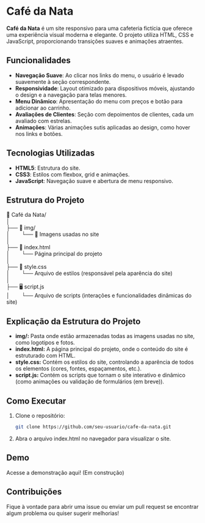 # Café da Nata

**Café da Nata** é um site responsivo para uma cafeteria fictícia que oferece uma experiência visual moderna e elegante. O projeto utiliza HTML, CSS e JavaScript, proporcionando transições suaves e animações atraentes.

## Funcionalidades

- **Navegação Suave**: Ao clicar nos links do menu, o usuário é levado suavemente à seção correspondente.
- **Responsividade**: Layout otimizado para dispositivos móveis, ajustando o design e a navegação para telas menores.
- **Menu Dinâmico**: Apresentação do menu com preços e botão para adicionar ao carrinho.
- **Avaliações de Clientes**: Seção com depoimentos de clientes, cada um avaliado com estrelas.
- **Animações**: Várias animações sutis aplicadas ao design, como hover nos links e botões.

## Tecnologias Utilizadas

- **HTML5**: Estrutura do site.
- **CSS3**: Estilos com flexbox, grid e animações.
- **JavaScript**: Navegação suave e abertura de menu responsivo.
  
## Estrutura do Projeto

📂 Café da Nata/<br>
│<br>
├── 📁 img/<br>
│&nbsp;&nbsp;&nbsp;&nbsp;&nbsp;&nbsp;&nbsp;&nbsp;└── 📸 Imagens usadas no site<br>
│<br>
├── 📄 index.html<br>
│&nbsp;&nbsp;&nbsp;&nbsp;&nbsp;&nbsp;&nbsp;&nbsp;└── Página principal do projeto<br>
│<br>
├── 🎨 style.css<br>
│&nbsp;&nbsp;&nbsp;&nbsp;&nbsp;&nbsp;&nbsp;&nbsp;└── Arquivo de estilos (responsável pela aparência do site)<br>
│<br>
├── 🖥️ script.js<br>
│&nbsp;&nbsp;&nbsp;&nbsp;&nbsp;&nbsp;&nbsp;&nbsp;└── Arquivo de scripts (interações e funcionalidades dinâmicas do site)<br>

## Explicação da Estrutura do Projeto

- **img/:** Pasta onde estão armazenadas todas as imagens usadas no site, como logotipos e fotos. <br>
- **index.html:** A página principal do projeto, onde o conteúdo do site é estruturado com HTML. <br>
- **style.css:** Contém os estilos do site, controlando a aparência de todos os elementos (cores, fontes, espaçamentos, etc.). <br>
- **script.js:** Contém os scripts que tornam o site interativo e dinâmico (como animações ou validação de formulários (em breve)). <br>

## Como Executar

1. Clone o repositório:
   ```bash
   git clone https://github.com/seu-usuario/cafe-da-nata.git

2. Abra o arquivo index.html no navegador para visualizar o site.

## Demo

Acesse a demonstração aqui! (Em construção)

## Contribuições
Fique à vontade para abrir uma issue ou enviar um pull request se encontrar algum problema ou quiser sugerir melhorias!
